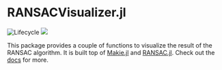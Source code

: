 # RANSACVisualizer.jl

![Lifecycle](https://img.shields.io/badge/lifecycle-experimental-orange.svg)<!--
![Lifecycle](https://img.shields.io/badge/lifecycle-maturing-blue.svg)
![Lifecycle](https://img.shields.io/badge/lifecycle-stable-green.svg)
![Lifecycle](https://img.shields.io/badge/lifecycle-retired-orange.svg)
![Lifecycle](https://img.shields.io/badge/lifecycle-archived-red.svg)
![Lifecycle](https://img.shields.io/badge/lifecycle-dormant-blue.svg) -->
[![](https://img.shields.io/badge/docs-dev-blue.svg)](https://cserteGT3.github.io/RANSACVisualizer.jl/dev)

This package provides a couple of functions to visualize the result of the RANSAC algorithm.
It is built top of [Makie.jl](https://github.com/JuliaPlots/Makie.jl) and [RANSAC.jl](https://github.com/cserteGT3/RANSAC.jl).
Check out the [docs](https://csertegt3.github.io/RANSACVisualizer.jl/dev/) for more.
